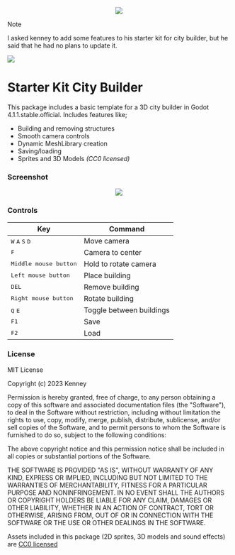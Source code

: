 <p align="center"><img src="icon.png"/></p>
Note

I asked kenney to add some features to his starter kit for city builder, but he said that he had no plans to update it.
<p><img src="https://github.com/Coderchris842/Starter-Kit-City-Builder-Better/assets/104386018/b115e139-24e1-4594-90bc-cfed4716c7be"></p>

# Starter Kit City Builder

This package includes a basic template for a 3D city builder in Godot 4.1.1.stable.official. Includes features like;

- Building and removing structures
- Smooth camera controls
- Dynamic MeshLibrary creation
- Saving/loading
- Sprites and 3D Models _(CC0 licensed)_

### Screenshot

<p align="center"><img src="screenshots/screenshot.png"/></p>

### Controls

| Key | Command |
| --- | --- |
| <kbd>W</kbd> <kbd>A</kbd> <kbd>S</kbd> <kbd>D</kbd> | Move camera |
| <kbd>F</kbd> | Camera to center |
| <kbd>Middle mouse button</kbd> | Hold to rotate camera |
| <kbd>Left mouse button</kbd> | Place building |
| <kbd>DEL</kbd> | Remove building |
| <kbd>Right mouse button</kbd> | Rotate building |
| <kbd>Q</kbd> <kbd>E</kbd>  | Toggle between buildings |
| <kbd>F1</kbd> | Save |
| <kbd>F2</kbd> | Load |

### License

MIT License

Copyright (c) 2023 Kenney

Permission is hereby granted, free of charge, to any person obtaining a copy of this software and associated documentation files (the "Software"), to deal in the Software without restriction, including without limitation the rights to use, copy, modify, merge, publish, distribute, sublicense, and/or sell copies of the Software, and to permit persons to whom the Software is furnished to do so, subject to the following conditions:

The above copyright notice and this permission notice shall be included in all copies or substantial portions of the Software.

THE SOFTWARE IS PROVIDED "AS IS", WITHOUT WARRANTY OF ANY KIND, EXPRESS OR IMPLIED, INCLUDING BUT NOT LIMITED TO THE WARRANTIES OF MERCHANTABILITY, FITNESS FOR A PARTICULAR PURPOSE AND NONINFRINGEMENT. IN NO EVENT SHALL THE AUTHORS OR COPYRIGHT HOLDERS BE LIABLE FOR ANY CLAIM, DAMAGES OR OTHER LIABILITY, WHETHER IN AN ACTION OF CONTRACT, TORT OR OTHERWISE, ARISING FROM, OUT OF OR IN CONNECTION WITH THE SOFTWARE OR THE USE OR OTHER DEALINGS IN THE SOFTWARE.

Assets included in this package (2D sprites, 3D models and sound effects) are [CC0 licensed](https://creativecommons.org/publicdomain/zero/1.0/)
